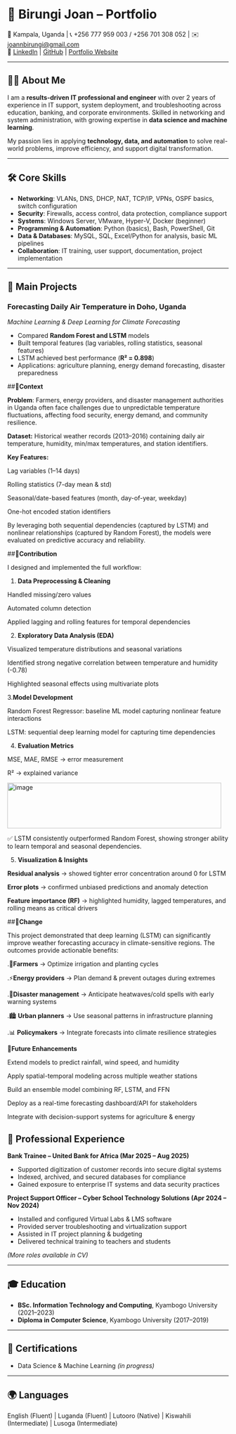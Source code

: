 # 🌟 Birungi Joan – Portfolio  

📍 Kampala, Uganda | 📞 +256 777 959 003 / +256 701 308 052 | ✉️ [joannbirungi@gmail.com](mailto:joannbirungi@gmail.com)  
🔗 [LinkedIn](#) | [GitHub](#) | [Portfolio Website](#)  

---

## 👩‍💻 About Me  
I am a **results-driven IT professional and engineer** with over 2 years of experience in IT support, system deployment, and troubleshooting across education, banking, and corporate environments. Skilled in networking and system administration, with growing expertise in **data science and machine learning**.  

My passion lies in applying **technology, data, and automation** to solve real-world problems, improve efficiency, and support digital transformation.  

---

## 🛠️ Core Skills  
- **Networking**: VLANs, DNS, DHCP, NAT, TCP/IP, VPNs, OSPF basics, switch configuration  
- **Security**: Firewalls, access control, data protection, compliance support  
- **Systems**: Windows Server, VMware, Hyper-V, Docker (beginner) 
- **Programming & Automation**: Python (basics), Bash, PowerShell, Git  
- **Data & Databases**: MySQL, SQL, Excel/Python for analysis, basic ML pipelines  
- **Collaboration**: IT training, user support, documentation, project implementation  

---

## 📂 Main Projects  

### Forecasting Daily Air Temperature in Doho, Uganda  
*Machine Learning & Deep Learning for Climate Forecasting*  
- Compared **Random Forest and LSTM** models  
- Built temporal features (lag variables, rolling statistics, seasonal features)  
- LSTM achieved best performance (**R² = 0.898**)  
- Applications: agriculture planning, energy demand forecasting, disaster preparedness  

##🔹**Context**

**Problem**: Farmers, energy providers, and disaster management authorities in Uganda often face challenges due to unpredictable temperature fluctuations, affecting food security, energy demand, and community resilience.

**Dataset:** Historical weather records (2013–2016) containing daily air temperature, humidity, min/max temperatures, and station identifiers.

**Key Features:**

Lag variables (1–14 days)

Rolling statistics (7-day mean & std)

Seasonal/date-based features (month, day-of-year, weekday)

One-hot encoded station identifiers

By leveraging both sequential dependencies (captured by LSTM) and nonlinear relationships (captured by Random Forest), the models were evaluated on predictive accuracy and reliability.

##🔹**Contribution**

I designed and implemented the full workflow:

1. **Data Preprocessing & Cleaning**

Handled missing/zero values

Automated column detection

Applied lagging and rolling features for temporal dependencies

2. **Exploratory Data Analysis (EDA)**

Visualized temperature distributions and seasonal variations

Identified strong negative correlation between temperature and humidity (-0.78)

Highlighted seasonal effects using multivariate plots

3.**Model Development**

Random Forest Regressor: baseline ML model capturing nonlinear feature interactions

LSTM: sequential deep learning model for capturing time dependencies



4. **Evaluation Metrics**

MSE, MAE, RMSE → error measurement

R² → explained variance

<img width="487" height="104" alt="image" src="https://github.com/user-attachments/assets/29da9a95-33f4-4ba1-98d8-40b44066e505" />



✅ LSTM consistently outperformed Random Forest, showing stronger ability to learn temporal and seasonal dependencies.

5. **Visualization & Insights**

**Residual analysis** → showed tighter error concentration around 0 for LSTM

**Error plots** → confirmed unbiased predictions and anomaly detection

**Feature importance (RF)** → highlighted humidity, lagged temperatures, and rolling means as critical drivers

##🔹**Change**

This project demonstrated that deep learning (LSTM) can significantly improve weather forecasting accuracy in climate-sensitive regions. The outcomes provide actionable benefits:

.🌾**Farmers** → Optimize irrigation and planting cycles

.⚡**Energy providers** → Plan demand & prevent outages during extremes

.🚨**Disaster management** → Anticipate heatwaves/cold spells with early warning systems

.🏙 **Urban planners** → Use seasonal patterns in infrastructure planning

.📊 **Policymakers** → Integrate forecasts into climate resilience strategies

🚀**Future Enhancements**

Extend models to predict rainfall, wind speed, and humidity

Apply spatial-temporal modeling across multiple weather stations

Build an ensemble model combining RF, LSTM, and FFN

Deploy as a real-time forecasting dashboard/API for stakeholders

Integrate with decision-support systems for agriculture & energy

## 💼 Professional Experience  
**Bank Trainee – United Bank for Africa (Mar 2025 – Aug 2025)**  
- Supported digitization of customer records into secure digital systems  
- Indexed, archived, and secured databases for compliance  
- Gained exposure to enterprise IT systems and data security practices  

**Project Support Officer – Cyber School Technology Solutions (Apr 2024 – Nov 2024)**  
- Installed and configured Virtual Labs & LMS software  
- Provided server troubleshooting and virtualization support  
- Assisted in IT project planning & budgeting  
- Delivered technical training to teachers and students  

*(More roles available in CV)*  

---

## 🎓 Education  
- **BSc. Information Technology and Computing**, Kyambogo University (2021–2023)  
- **Diploma in Computer Science**, Kyambogo University (2017–2019)  

---

## 📜 Certifications  
- Data Science & Machine Learning *(in progress)*  

---

## 🌍 Languages  
English (Fluent) | Luganda (Fluent) | Lutooro (Native) | Kiswahili (Intermediate) | Lusoga (Intermediate)  

